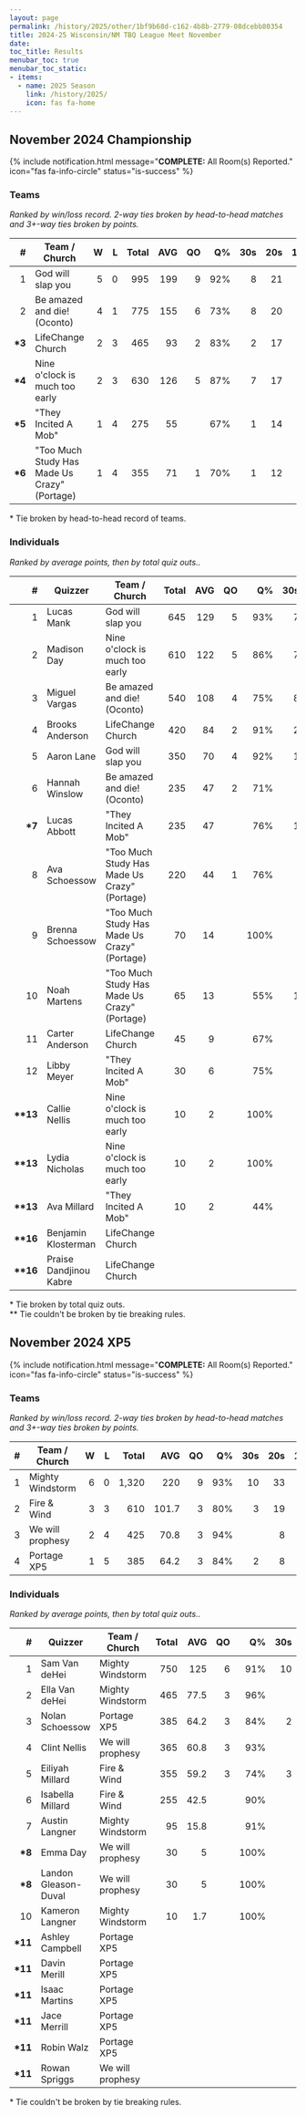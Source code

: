```yaml
---
layout: page
permalink: /history/2025/other/1bf9b68d-c162-4b8b-2779-08dcebb80354
title: 2024-25 Wisconsin/NM TBQ League Meet November
date: 
toc_title: Results
menubar_toc: true
menubar_toc_static:
- items:
  - name: 2025 Season
    link: /history/2025/
    icon: fas fa-home
---
```



## November 2024 Championship

{% include notification.html
   message="<b>COMPLETE:</b> All Room(s) Reported."
   icon="fas fa-info-circle"
   status="is-success" %}


### Teams

*Ranked by win/loss record. 2-way ties broken by head-to-head matches and 3+-way ties broken by points.*

| # | Team / Church | W | L | Total | AVG | QO | Q% | 30s | 20s | 10s |
|--:|---|--:|--:|--:|--:|--:|--:|--:|--:|--:|
| 1 | God will slap you | 5 | 0 | 995 | 199 | 9 | 92% | 8 | 21 | 19 |
| 2 | Be amazed and die! (Oconto) | 4 | 1 | 775 | 155 | 6 | 73% | 8 | 20 | 16 |
| **\*3** | LifeChange Church | 2 | 3 | 465 | 93 | 2 | 83% | 2 | 17 | 10 |
| **\*4** | Nine o'clock is much too early | 2 | 3 | 630 | 126 | 5 | 87% | 7 | 17 | 3 |
| **\*5** | "They Incited A Mob" | 1 | 4 | 275 | 55 |  | 67% | 1 | 14 | 5 |
| **\*6** | "Too Much Study Has Made Us Crazy" (Portage) | 1 | 4 | 355 | 71 | 1 | 70% | 1 | 12 | 20 |

\* Tie broken by head-to-head record of teams.

### Individuals

*Ranked by average points, then by total quiz outs..*

| # | Quizzer | Team / Church | Total | AVG | QO | Q% | 30s | 20s | 10s |
|--:|---|---|--:|--:|--:|--:|--:|--:|--:|
| 1 | Lucas Mank | God will slap you | 645 | 129 | 5 | 93% | 7 | 18 |  |
| 2 | Madison Day | Nine o'clock is much too early | 610 | 122 | 5 | 86% | 7 | 17 | 1 |
| 3 | Miguel Vargas | Be amazed and die! (Oconto) | 540 | 108 | 4 | 75% | 8 | 16 |  |
| 4 | Brooks Anderson | LifeChange Church | 420 | 84 | 2 | 91% | 2 | 16 | 3 |
| 5 | Aaron Lane | God will slap you | 350 | 70 | 4 | 92% | 1 | 3 | 19 |
| 6 | Hannah Winslow | Be amazed and die! (Oconto) | 235 | 47 | 2 | 71% |  | 4 | 16 |
| **\*7** | Lucas Abbott | "They Incited A Mob" | 235 | 47 |  | 76% | 1 | 12 |  |
| 8 | Ava Schoessow | "Too Much Study Has Made Us Crazy" (Portage) | 220 | 44 | 1 | 76% |  | 10 | 6 |
| 9 | Brenna Schoessow | "Too Much Study Has Made Us Crazy" (Portage) | 70 | 14 |  | 100% |  | 1 | 5 |
| 10 | Noah Martens | "Too Much Study Has Made Us Crazy" (Portage) | 65 | 13 |  | 55% | 1 | 1 | 9 |
| 11 | Carter Anderson | LifeChange Church | 45 | 9 |  | 67% |  | 1 | 7 |
| 12 | Libby Meyer | "They Incited A Mob" | 30 | 6 |  | 75% |  | 1 | 2 |
| **\*\*13** | Callie Nellis | Nine o'clock is much too early | 10 | 2 |  | 100% |  |  | 1 |
| **\*\*13** | Lydia Nicholas | Nine o'clock is much too early | 10 | 2 |  | 100% |  |  | 1 |
| **\*\*13** | Ava Millard | "They Incited A Mob" | 10 | 2 |  | 44% |  | 1 | 3 |
| **\*\*16** | Benjamin Klosterman | LifeChange Church |  |  |  |  |  |  |  |
| **\*\*16** | Praise Dandjinou Kabre | LifeChange Church |  |  |  |  |  |  |  |

\* Tie broken by total quiz outs.\
\*\* Tie couldn't be broken by tie breaking rules.

## November 2024 XP5

{% include notification.html
   message="<b>COMPLETE:</b> All Room(s) Reported."
   icon="fas fa-info-circle"
   status="is-success" %}


### Teams

*Ranked by win/loss record. 2-way ties broken by head-to-head matches and 3+-way ties broken by points.*

| # | Team / Church | W | L | Total | AVG | QO | Q% | 30s | 20s | 10s |
|--:|---|--:|--:|--:|--:|--:|--:|--:|--:|--:|
| 1 | Mighty Windstorm | 6 | 0 | 1,320 | 220 | 9 | 93% | 10 | 33 | 23 |
| 2 | Fire & Wind | 3 | 3 | 610 | 101.7 | 3 | 80% | 3 | 19 | 19 |
| 3 | We will prophesy | 2 | 4 | 425 | 70.8 | 3 | 94% |  | 8 | 23 |
| 4 | Portage XP5 | 1 | 5 | 385 | 64.2 | 3 | 84% | 2 | 8 | 16 |

### Individuals

*Ranked by average points, then by total quiz outs..*

| # | Quizzer | Team / Church | Total | AVG | QO | Q% | 30s | 20s | 10s |
|--:|---|---|--:|--:|--:|--:|--:|--:|--:|
| 1 | Sam Van deHei | Mighty Windstorm | 750 | 125 | 6 | 91% | 10 | 17 | 3 |
| 2 | Ella Van deHei | Mighty Windstorm | 465 | 77.5 | 3 | 96% |  | 16 | 9 |
| 3 | Nolan Schoessow | Portage XP5 | 385 | 64.2 | 3 | 84% | 2 | 8 | 16 |
| 4 | Clint Nellis | We will prophesy | 365 | 60.8 | 3 | 93% |  | 8 | 17 |
| 5 | Eiliyah Millard | Fire & Wind | 355 | 59.2 | 3 | 74% | 3 | 9 | 11 |
| 6 | Isabella Millard | Fire & Wind | 255 | 42.5 |  | 90% |  | 10 | 8 |
| 7 | Austin Langner | Mighty Windstorm | 95 | 15.8 |  | 91% |  |  | 10 |
| **\*8** | Emma Day | We will prophesy | 30 | 5 |  | 100% |  |  | 3 |
| **\*8** | Landon Gleason-Duval | We will prophesy | 30 | 5 |  | 100% |  |  | 3 |
| 10 | Kameron Langner | Mighty Windstorm | 10 | 1.7 |  | 100% |  |  | 1 |
| **\*11** | Ashley Campbell | Portage XP5 |  |  |  |  |  |  |  |
| **\*11** | Davin Merill | Portage XP5 |  |  |  |  |  |  |  |
| **\*11** | Isaac Martins | Portage XP5 |  |  |  |  |  |  |  |
| **\*11** | Jace Merrill | Portage XP5 |  |  |  |  |  |  |  |
| **\*11** | Robin Walz | Portage XP5 |  |  |  |  |  |  |  |
| **\*11** | Rowan Spriggs | We will prophesy |  |  |  |  |  |  |  |

\* Tie couldn't be broken by tie breaking rules.

